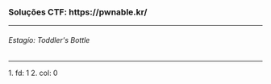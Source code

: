 <h3>Soluções CTF: https://pwnable.kr/</h3>
<hr>
<h6>Estagío: Toddler's Bottle</h6>
<hr>
1. fd: 1
2. col: 0
